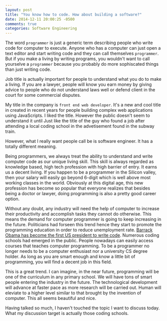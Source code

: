 ```yaml
---
layout: post
title: "You know how to code. How about building a software?"
date: 2014-12-11 20:00:25 -0500
comments: true
categories: Software Engineering
---
```


The word `programmer` is just a generic term describing people who write code for computer to execute. Anyone who has a computer can just open a text editor and start writing code and they can call themselves `programmer`. But if you make a living by writing programs, you wouldn't want to call yourselve a `programmer` because you probably do more sophiscated things than just writing code.

Job title is actually important for people to understand what you do to make a living. If you are a lawyer, people will know you earn money by giving advice to people who do not understand laws well or defend client in the court for some commercial disputes.


My title in the company is `front end web developer`. It's a new and cool title in created in recent years for people building complex web applications using JavaScripts. I liked the title. However the public doesn't seem to understand it until Just like the title of the guy who found a job after attending a local coding school in the advetisement found in the subway train.

However, what I really want people call be is software engineer. It has a totally different meaning.



Being programmers, we always treat the ability to understand and write computer code as our unique living skill. This skill is always regarded as knowledge based, high tech profession with high barrier of entry. It earns us a decent living. If you happen to be a programmer in the Silicon valley, then your salary will easily go beyond 6-digit which is well above most working classes in the world. Obviously at this digital age, this new profession has become so popular that everyone realizes that besides being a doctor or lawyer, doing programming is also a pretty good career option.


Without any doubt, any industry will need the help of computer to increase their productivity and accomplish tasks they cannot do otherwise. This means the demand for computer programmer is going to keep increasing in the future. Politicians had forseen this trend hence they start to promote the programming education in order to reduce unemployment rate. [Barrack Obama has become the first US president to write code](http://techcrunch.com/2014/12/08/barack-obama-becomes-the-first-president-to-write-code/). Numerous coding schools had emerged in the public. People nowadays can easily access courses that teaches computer programming. To be a programmer no longer needs to be a computer enthusiast nor a university CS degree holder. As long as you are smart enough and know a little bit of programming, you will find a decent job in this field.

This is a great trend. I can imagine, in the near future, programming will be one of the curriculum in any primary school. We will have tons of smart people entering the industry in the future. The technological development will advance at faster pace as more research will be carried out. Human will eleviate to a higher level similar to that brought by the invention of computer. This all seems beautiful and nice.

Having talked so much, I haven't touched the topic I want to discuss today. What my discussion target is actually those coding schools.
